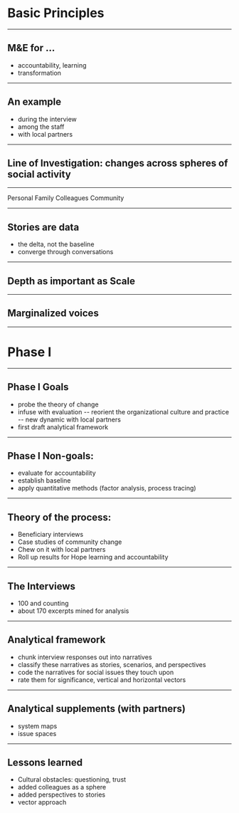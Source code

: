 
# Basic Principles

---

## M&E for ...
- accountability, learning 
- transformation

---

## An example
- during the interview
- among the staff
- with local partners

---

## Line of Investigation: changes across spheres of social activity

---

Personal
Family
Colleagues
Community

---

## Stories are data
- the delta, not the baseline
- converge through conversations

---
 
## Depth as important as Scale

---

## Marginalized voices

---
		
# Phase I

---

## Phase I Goals
- probe the theory of change
- infuse with evaluation
-- reorient the organizational culture and practice
-- new dynamic with local partners
- first draft analytical framework

---
		
## Phase I Non-goals:
- evaluate for accountability
- establish baseline
- apply quantitative methods (factor analysis, process tracing)

---

## Theory of the process:
- Beneficiary interviews
- Case studies of community change
- Chew on it with local partners
- Roll up results for Hope learning and accountability

---

## The Interviews
- 100 and counting
- about 170 excerpts mined for analysis

---

## Analytical framework
- chunk interview responses out into narratives
- classify these narratives as stories, scenarios, and perspectives
- code the narratives for social issues they touch upon
- rate them for significance, vertical and horizontal vectors

---

## Analytical supplements (with partners)
- system maps
- issue spaces

---

## Lessons learned
- Cultural obstacles: questioning, trust
- added colleagues as a sphere
- added perspectives to stories
- vector approach